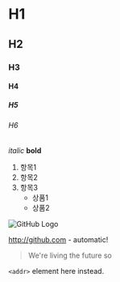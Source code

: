 # H1
## H2
### H3
#### H4
##### H5
###### H6

_italic_
__bold__

1. 항목1
2. 항목2
3. 항목3
    * 상품1
    * 상품2

![GitHub Logo](https://avatars1.githubusercontent.com/u/11878958?v=3&s=96)

http://github.com - automatic!

> We're living the future so

`<addr>` element here instead.
